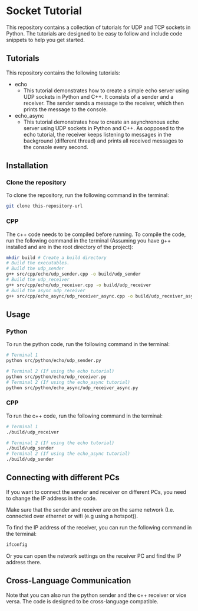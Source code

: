 # Socket Tutorial

This repository contains a collection of tutorials for UDP and TCP sockets in Python. The tutorials are designed to be easy to follow and include code snippets to help you get started.


## Tutorials
This repository contains the following tutorials:
- echo
  - This tutorial demonstrates how to create a simple echo server using UDP sockets in Python and C++. It consists of a sender and a receiver. The sender sends a message to the receiver, which then prints the message to the console.
- echo_async
  - This tutorial demonstrates how to create an asynchronous echo server using UDP sockets in Python and C++. As oopposed to the echo tutorial, the receiver keeps listening to messages in the background (different thread) and prints all received messages to the console every second.
## Installation
### Clone the repository
To clone the repository, run the following command in the terminal:

```bash
git clone this-repository-url
```

### CPP
The c++ code needs to be compiled before running. To compile the code, run the following command in the terminal (Assuming you have g++ installed and are in the root directory of the project):

```bash
mkdir build # Create a build directory
# Build the executables. 
# Build the udp_sender
g++ src/cpp/echo/udp_sender.cpp -o build/udp_sender
# Build the udp_receiver
g++ src/cpp/echo/udp_receiver.cpp -o build/udp_receiver
# Build the async udp_receiver
g++ src/cpp/echo_async/udp_receiver_async.cpp -o build/udp_receiver_async -lpthread
```

## Usage
### Python
To run the python code, run the following command in the terminal:

```bash
# Terminal 1
python src/python/echo/udp_sender.py

# Terminal 2 (If using the echo tutorial)
python src/python/echo/udp_receiver.py
# Terminal 2 (If using the echo_async tutorial)
python src/python/echo_async/udp_receiver_async.py
```

### CPP
To run the c++ code, run the following command in the terminal:

```bash
# Terminal 1
./build/udp_receiver

# Terminal 2 (If using the echo tutorial)
./build/udp_sender
# Terminal 2 (If using the echo_async tutorial)
./build/udp_sender
```


## Connecting with different PCs
If you want to connect the sender and receiver on different PCs, you need to change the IP address in the code.

Make sure that the sender and receiver are on the same network (I.e. connected over ethernet or wifi (e.g using a hotspot)).

To find the IP address of the receiver, you can run the following command in the terminal:
```bash
ifconfig
```
Or you can open the network settings on the receiver PC and find the IP address there.


## Cross-Language Communication
Note that you can also run the python sender and the c++ receiver or vice versa. The code is designed to be cross-language compatible.

